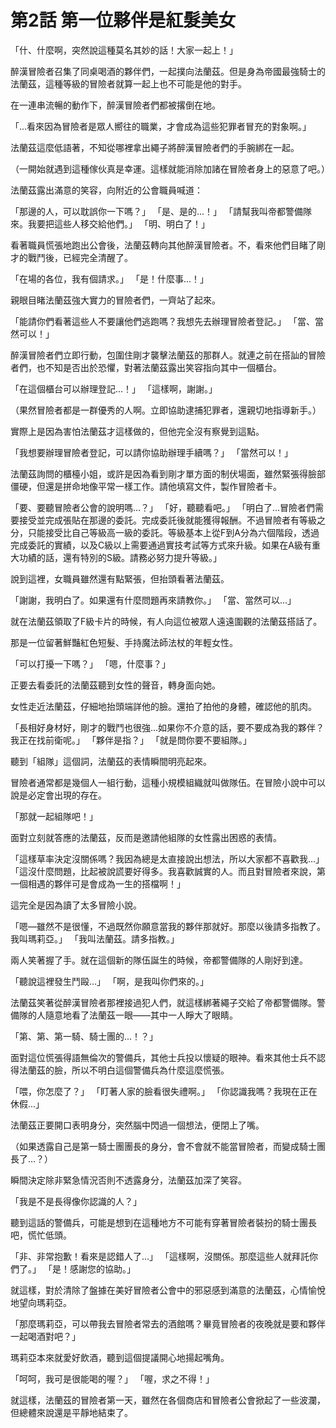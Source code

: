 # 第2話 第一位夥伴是紅髮美女

「什、什麼啊，突然說這種莫名其妙的話！大家一起上！」

醉漢冒險者召集了同桌喝酒的夥伴們，一起撲向法蘭茲。但是身為帝國最強騎士的法蘭茲，這種等級的冒險者就算一起上也不可能是他的對手。

在一連串流暢的動作下，醉漢冒險者們都被撂倒在地。

「...看來因為冒險者是眾人嚮往的職業，才會成為這些犯罪者冒充的對象啊。」

法蘭茲這麼低語著，不知從哪裡拿出繩子將醉漢冒險者們的手腕綁在一起。

（一開始就遇到這種傢伙真是幸運。這樣就能消除加諸在冒險者身上的惡意了吧。）

法蘭茲露出滿意的笑容，向附近的公會職員喊道：

「那邊的人，可以耽誤你一下嗎？」
「是、是的...！」
「請幫我叫帝都警備隊來。我要把這些人移交給他們。」
「明、明白了！」

看著職員慌張地跑出公會後，法蘭茲轉向其他醉漢冒險者。不，看來他們目睹了剛才的戰鬥後，已經完全清醒了。

「在場的各位，我有個請求。」
「是！什麼事...！」

親眼目睹法蘭茲強大實力的冒險者們，一齊站了起來。

「能請你們看著這些人不要讓他們逃跑嗎？我想先去辦理冒險者登記。」
「當、當然可以！」

醉漢冒險者們立即行動，包圍住剛才襲擊法蘭茲的那群人。就連之前在搭訕的冒險者們，也不知是否出於恐懼，對著法蘭茲露出笑容指向其中一個櫃台。

「在這個櫃台可以辦理登記...！」
「這樣啊，謝謝。」

（果然冒險者都是一群優秀的人啊。立即協助逮捕犯罪者，還親切地指導新手。）

實際上是因為害怕法蘭茲才這樣做的，但他完全沒有察覺到這點。

「我想要辦理冒險者登記，可以請你協助辦理手續嗎？」
「當然可以！」

法蘭茲詢問的櫃檯小姐，或許是因為看到剛才單方面的制伏場面，雖然緊張得臉部僵硬，但還是拼命地像平常一樣工作。請他填寫文件，製作冒險者卡。

「要、要聽冒險者公會的說明嗎...？」
「好，聽聽看吧。」
「明白了...冒險者們需要接受並完成張貼在那邊的委託。完成委託後就能獲得報酬。不過冒險者有等級之分，只能接受比自己等級高一級的委託。等級基本上從F到A分為六個階段，透過完成委託的實績，以及C級以上需要通過實技考試等方式來升級。如果在A級有重大功績的話，還有特別的S級。請務必努力提升等級。」

說到這裡，女職員雖然還有點緊張，但抬頭看著法蘭茲。

「謝謝，我明白了。如果還有什麼問題再來請教你。」
「當、當然可以...」

就在法蘭茲領取了F級卡片的時候，有人向這位被眾人遠遠圍觀的法蘭茲搭話了。

那是一位留著鮮豔紅色短髮、手持魔法師法杖的年輕女性。

「可以打擾一下嗎？」
「嗯，什麼事？」

正要去看委託的法蘭茲聽到女性的聲音，轉身面向她。

女性走近法蘭茲，仔細地抬頭端詳他的臉。還拍了拍他的身體，確認他的肌肉。

「長相好身材好，剛才的戰鬥也很強...如果你不介意的話，要不要成為我的夥伴？我正在找前衛呢。」
「夥伴是指？」
「就是問你要不要組隊。」

聽到「組隊」這個詞，法蘭茲的表情瞬間明亮起來。

冒險者通常都是幾個人一組行動，這種小規模組織就叫做隊伍。在冒險小說中可以說是必定會出現的存在。

「那就一起組隊吧！」

面對立刻就答應的法蘭茲，反而是邀請他組隊的女性露出困惑的表情。

「這樣草率決定沒關係嗎？我因為總是太直接說出想法，所以大家都不喜歡我...」
「這沒什麼問題，比起被說謊要好得多。我喜歡誠實的人。而且對冒險者來說，第一個相遇的夥伴可是會成為一生的搭檔啊！」

這完全是因為讀了太多冒險小說。

「嗯—雖然不是很懂，不過既然你願意當我的夥伴那就好。那麼以後請多指教了。我叫瑪莉亞。」
「我叫法蘭茲。請多指教。」

兩人笑著握了手。就在這個新的隊伍誕生的時候，帝都警備隊的人剛好到達。

「聽說這裡發生鬥毆...」
「啊，是我叫你們來的。」

法蘭茲笑著從醉漢冒險者那裡接過犯人們，就這樣綁著繩子交給了帝都警備隊。警備隊的人隨意地看了法蘭茲一眼——其中一人睜大了眼睛。

「第、第、第一騎、騎士團的...！？」

面對這位慌張得語無倫次的警備兵，其他士兵投以懷疑的眼神。看來其他士兵不認得法蘭茲的臉，所以不明白這個警備兵為什麼這麼慌張。

「喂，你怎麼了？」
「盯著人家的臉看很失禮啊。」
「你認識我嗎？我現在正在休假...」

法蘭茲正要開口表明身分，突然腦中閃過一個想法，便閉上了嘴。

（如果透露自己是第一騎士團團長的身分，會不會就不能當冒險者，而變成騎士團長了...？）

瞬間決定除非緊急情況否則不透露身分，法蘭茲加深了笑容。

「我是不是長得像你認識的人？」

聽到這話的警備兵，可能是想到在這種地方不可能有穿著冒險者裝扮的騎士團長吧，慌忙低頭。

「非、非常抱歉！看來是認錯人了...」
「這樣啊，沒關係。那麼這些人就拜託你們了。」
「是！感謝您的協助。」

就這樣，對於清除了盤據在美好冒險者公會中的邪惡感到滿意的法蘭茲，心情愉悅地望向瑪莉亞。

「那麼瑪莉亞，可以帶我去冒險者常去的酒館嗎？畢竟冒險者的夜晚就是要和夥伴一起喝酒對吧？」

瑪莉亞本來就愛好飲酒，聽到這個提議開心地揚起嘴角。

「呵呵，我可是很能喝的喔？」
「喔，求之不得！」

就這樣，法蘭茲的冒險者第一天，雖然在各個商店和冒險者公會掀起了一些波瀾，但總體來說還是平靜地結束了。